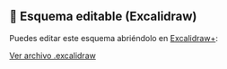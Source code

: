 ## 📝 Esquema editable (Excalidraw)

Puedes editar este esquema abriéndolo en [Excalidraw+](https://excalidraw.com):

[Ver archivo .excalidraw](./assets/KeyCode.excalidraw)
